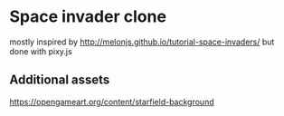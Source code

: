# Space invader clone
mostly inspired by http://melonjs.github.io/tutorial-space-invaders/ but done with pixy.js


## Additional assets
https://opengameart.org/content/starfield-background
